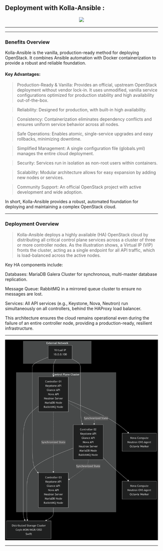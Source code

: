 ## Deployment with Kolla-Ansible :

</p>
<p align="center">
<img src="https://upload.wikimedia.org/wikipedia/commons/e/e6/OpenStack%C2%AE_Logo_2016.svg" width="800">
</p>

---

---

### Benefits Overview

Kolla-Ansible is the vanilla, production-ready method for deploying OpenStack. It combines Ansible automation with Docker containerization to provide a robust and reliable foundation.

#### Key Advantages:

> Production-Ready & Vanilla: Provides an official, upstream OpenStack deployment without vendor lock-in. It uses unmodified, vanilla service configurations optimized for production stability and high availability out-of-the-box.

> Reliability: Designed for production, with built-in high availability.

> Consistency: Containerization eliminates dependency conflicts and ensures uniform service behavior across all nodes.

> Safe Operations: Enables atomic, single-service upgrades and easy rollbacks, minimizing downtime.

> Simplified Management: A single configuration file (globals.yml) manages the entire cloud deployment.

> Security: Services run in isolation as non-root users within containers.

> Scalability: Modular architecture allows for easy expansion by adding new nodes or services.

> Community Support: An official OpenStack project with active development and wide adoption.

In short, Kolla-Ansible provides a robust, automated foundation for deploying and maintaining a complex OpenStack cloud.

---

### Deployment Overview

> Kolla-Ansible deploys a highly available (HA) OpenStack cloud by distributing all critical control plane services across a cluster of three or more controller nodes. As the illustration shows, a Virtual IP (VIP) fronts the cluster, acting as a single endpoint for all API traffic, which is load-balanced across the active nodes.

Key HA components include:

Databases: MariaDB Galera Cluster for synchronous, multi-master database replication.

Message Queue: RabbitMQ in a mirrored queue cluster to ensure no messages are lost.

Services: All API services (e.g., Keystone, Nova, Neutron) run simultaneously on all controllers, behind the HAProxy load balancer.

This architecture ensures the cloud remains operational even during the failure of an entire controller node, providing a production-ready, resilient infrastructure.

---

</p>
<p align="center">
<img src="https://github.com/ablaamim/Openstack-management-SVC/blob/main/images/openstack_HA.png" width="800">
</p>

---